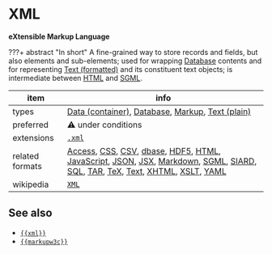 

# XML

**eXtensible Markup Language**

???+ abstract "In short"
    A fine-grained way to store records and fields, but also elements and sub-elements; used for wrapping [Database](../dataTypes/database.md) contents and for representing [Text (formatted)](../dataTypes/textFormatted.md) and its constituent text objects;  is intermediate between [HTML](../fileFormats/html.md) and [SGML](../fileFormats/sgml.md). 

item | info
--- | ---
types | [Data (container)](../dataTypes/dataContainer.md), [Database](../dataTypes/database.md), [Markup](../dataTypes/markup.md), [Text (plain)](../dataTypes/textPlain.md)
preferred | ⚠️ under conditions
extensions | [`.xml`](../extensions/xml.md)
related formats | [Access](../fileFormats/access.md), [CSS](../fileFormats/css.md), [CSV](../fileFormats/csv.md), [dbase](../fileFormats/dbase.md), [HDF5](../fileFormats/hdf5.md), [HTML](../fileFormats/html.md), [JavaScript](../fileFormats/javascript.md), [JSON](../fileFormats/json.md), [JSX](../fileFormats/jsx.md), [Markdown](../fileFormats/markdown.md), [SGML](../fileFormats/sgml.md), [SIARD](../fileFormats/siard.md), [SQL](../fileFormats/sql.md), [TAR](../fileFormats/tar.md), [TeX](../fileFormats/tex.md), [Text](../fileFormats/text.md), [XHTML](../fileFormats/xhtml.md), [XSLT](../fileFormats/xslt.md), [YAML](../fileFormats/yaml.md)
wikipedia | [`XML`]({{wikipedia}}/XML)



## See also
*   [`{{xml}}`]({{xml}})
*   [`{{markupw3c}}`]({{markupw3c}})



